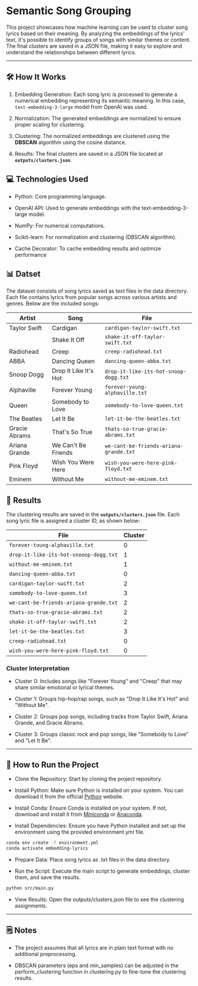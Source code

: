 # **Semantic Song Grouping**

This project showcases how machine learning can be used to cluster song lyrics based on their meaning. By analyzing the embeddings of the lyrics' text, it's possible to identify groups of songs with similar themes or content. The final clusters are saved in a JSON file, making it easy to explore and understand the relationships between different lyrics.

---
## 🛠️ How It Works

1. Embedding Generation: Each song lyric is processed to generate a numerical embedding representing its semantic meaning. In this case, `text-embedding-3-large` model from OpenAI was used.

2.  Normalization: The generated embeddings are normalized to ensure proper scaling for clustering.

3. Clustering: The normalized embeddings are clustered using the **DBSCAN** algorithm using the cosine distance.

4. Results: The final clusters are saved in a JSON file located at **`outputs/clusters.json`**.

## 💻 Technologies Used

- Python: Core programming language.

- OpenAI API: Used to generate embeddings with the text-embedding-3-large model.

- NumPy: For numerical computations.

- Scikit-learn: For normalization and clustering (DBSCAN algorithm).

- Cache Decorator: To cache embedding results and optimize performance

## 📊 Datset

The dataset consists of song lyrics saved as text files in the data directory. Each file contains lyrics from popular songs across various artists and genres. Below are the included songs:

| **Artist**        | **Song**                          | **File**                                      |
|--------------------|-----------------------------------|-----------------------------------------------|
| Taylor Swift       | Cardigan                         | `cardigan-taylor-swift.txt`                   |
|                    | Shake It Off                     | `shake-it-off-taylor-swift.txt`               |
| Radiohead          | Creep                            | `creep-radiohead.txt`                         |
| ABBA               | Dancing Queen                    | `dancing-queen-abba.txt`                      |
| Snoop Dogg         | Drop It Like It's Hot            | `drop-it-like-its-hot-snoop-dogg.txt`         |
| Alphaville         | Forever Young                    | `forever-young-alphaville.txt`                |
| Queen              | Somebody to Love                 | `somebody-to-love-queen.txt`                  |
| The Beatles        | Let It Be                        | `let-it-be-the-beatles.txt`                   |
| Gracie Abrams      | That's So True                   | `thats-so-true-gracie-abrams.txt`             |
| Ariana Grande      | We Can't Be Friends              | `we-cant-be-friends-ariana-grande.txt`        |
| Pink Floyd         | Wish You Were Here               | `wish-you-were-here-pink-floyd.txt`           |
| Eminem             | Without Me                       | `without-me-eminem.txt`                       |

## 🔎 Results 

The clustering results are saved in the **`outputs/clusters.json`** file. Each song lyric file is assigned a cluster ID, as shown below:

| **File**                                  | **Cluster** |
|-------------------------------------------|-------------|
| `forever-toung-alphaville.txt`            | 0           |
| `drop-it-like-its-hot-snooop-dogg.txt`    | 1           |
| `without-me-eminem.txt`                   | 1           |
| `dancing-queen-abba.txt`                  | 0           |
| `cardigan-taylor-swift.txt`               | 2           |
| `somebody-to-love-queen.txt`              | 3           |
| `we-cant-be-friends-ariana-grande.txt`    | 2           |
| `thats-so-true-gracie-abrams.txt`         | 2           |
| `shake-it-off-taylor-swift.txt`           | 2           |
| `let-it-be-the-beatles.txt`               | 3           |
| `creep-radiohead.txt`                     | 0           |
| `wish-you-were-here-pink-floyd.txt`       | 0           |

### Cluster Interpretation

- Cluster 0: Includes songs like "Forever Young" and "Creep" that may share similar emotional or lyrical themes.

- Cluster 1: Groups hip-hop/rap songs, such as "Drop It Like It's Hot" and "Without Me".

- Cluster 2: Groups pop songs, including tracks from Taylor Swift, Ariana Grande, and Gracie Abrams.

- Cluster 3: Groups classic rock and pop songs, like "Somebody to Love" and "Let It Be".

---

## 🚀 How to Run the Project

- Clone the Repository: Start by cloning the project repository. 

- Install Python: Make sure Python is installed on your system. You can download it from the official [Python](https://www.python.org/downloads/) website.

- Install Conda: Ensure Conda is installed on your system. If not, download and install it from [Miniconda](https://docs.anaconda.com/miniconda/install/) or [Anaconda](https://docs.anaconda.com/anaconda/install/).

- Install Dependencies: Ensure you have Python installed and set up the environment using the provided environment.yml file.

```bash 
conda env create -f environment.yml
conda activate embedding-lyrics
```
- Prepare Data: Place song lyrics as .txt files in the data directory.

- Run the Script: Execute the main script to generate embeddings, cluster them, and save the results.

```bash
python src/main.py
```

- View Results: Open the outputs/clusters.json file to see the clustering assignments.

---

## 🗒️ Notes

- The project assumes that all lyrics are in plain text format with no additional preprocessing.

- DBSCAN parameters (eps and min_samples) can be adjusted in the perform_clustering function in clustering.py to fine-tune the clustering results.
